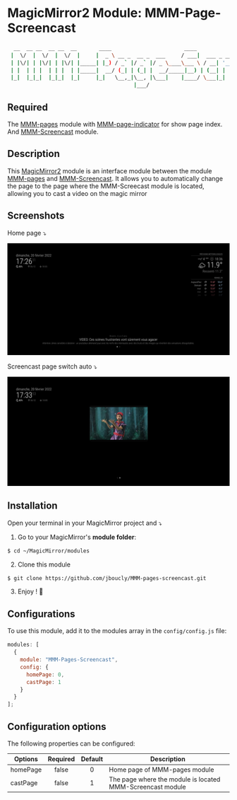 # MagicMirror2 Module: MMM-Page-Screencast

```sh
  __  __ __  __ __  __       ____                       ____                                         _
 |  \/  |  \/  |  \/  |     |  _ \ __ _  __ _  ___     / ___|  ___ _ __ ___  ___ _ __   ___ __ _ ___| |_
 | |\/| | |\/| | |\/| |_____| |_) / _` |/ _` |/ _ \____\___ \ / __| '__/ _ \/ _ \ '_ \ / __/ _` / __| __|
 | |  | | |  | | |  | |_____|  __/ (_| | (_| |  __/_____|__) | (__| | |  __/  __/ | | | (_| (_| \__ \ |_
 |_|  |_|_|  |_|_|  |_|     |_|   \__,_|\__, |\___|    |____/ \___|_|  \___|\___|_| |_|\___\__,_|___/\__|
                                        |___/
```

## Required

The [MMM-pages](https://github.com/edward-shen/MMM-pages) module with [MMM-page-indicator](https://github.com/edward-shen/MMM-page-indicator) for show page index.
And [MMM-Screencast](https://github.com/kevinatown/MMM-Screencast) module.

## Description

This [MagicMirror2](https://github.com/MichMich/MagicMirror) module is an interface module between the module [MMM-pages](https://github.com/edward-shen/MMM-pages) and [MMM-Screencast](https://github.com/kevinatown/MMM-Screencast).
It allows you to automatically change the page to the page where the MMM-Screecast module is located, allowing you to cast a video on the magic mirror

## Screenshots

Home page ⤵️

![Home page](examples/home-page.png)

Screencast page switch auto ⤵️

![Cast page](examples/cast-page.png)

## Installation

Open your terminal in your MagicMirror project and ⤵️

1. Go to your MagicMirror's **module folder**:

```sh
$ cd ~/MagicMirror/modules
```

2. Clone this module

```sh
$ git clone https://github.com/jboucly/MMM-pages-screencast.git
```

3. Enjoy ! 🚀

## Configurations

To use this module, add it to the modules array in the `config/config.js` file:

```javascript
modules: [
  {
    module: "MMM-Pages-Screencast",
    config: {
      homePage: 0,
      castPage: 1
    }
  }
];
```

## Configuration options

The following properties can be configured:

| Options  | Required | Default | Description                                                |
| -------- | :------: | :-----: | ---------------------------------------------------------- |
| homePage |  false   |    0    | Home page of MMM-pages module                              |
| castPage |  false   |    1    | The page where the module is located MMM-Screencast module |
